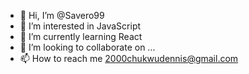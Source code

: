 - 👋 Hi, I’m @Savero99
- 👀 I’m interested in JavaScript
- 🌱 I’m currently learning React
- 💞️ I’m looking to collaborate on ...
- 📫 How to reach me 2000chukwudennis@gmail.com

<!---
Savero99/Savero99 is a ✨ special ✨ repository because its `README.md` (this file) appears on your GitHub profile.
You can click the Preview link to take a look at your changes.
--->
